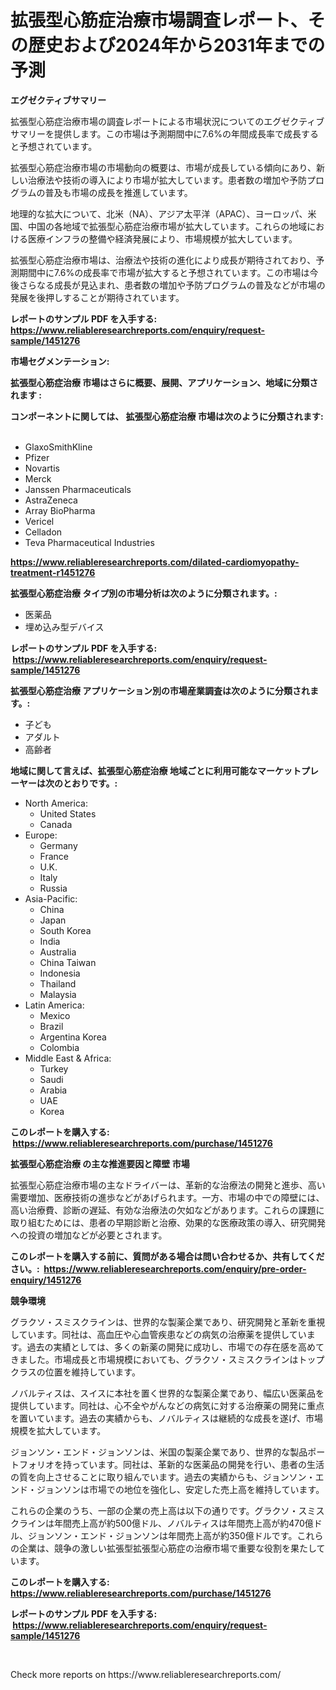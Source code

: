 <p><h1>拡張型心筋症治療市場調査レポート、その歴史および2024年から2031年までの予測</h1></p><p><strong>エグゼクティブサマリー</strong></p>
<p><p>拡張型心筋症治療市場の調査レポートによる市場状況についてのエグゼクティブサマリーを提供します。この市場は予測期間中に7.6%の年間成長率で成長すると予想されています。</p><p>拡張型心筋症治療市場の市場動向の概要は、市場が成長している傾向にあり、新しい治療法や技術の導入により市場が拡大しています。患者数の増加や予防プログラムの普及も市場の成長を推進しています。</p><p>地理的な拡大について、北米（NA）、アジア太平洋（APAC）、ヨーロッパ、米国、中国の各地域で拡張型心筋症治療市場が拡大しています。これらの地域における医療インフラの整備や経済発展により、市場規模が拡大しています。</p><p>拡張型心筋症治療市場は、治療法や技術の進化により成長が期待されており、予測期間中に7.6%の成長率で市場が拡大すると予想されています。この市場は今後さらなる成長が見込まれ、患者数の増加や予防プログラムの普及などが市場の発展を後押しすることが期待されています。</p></p>
<p><strong>レポートのサンプル PDF を入手する: <a href="https://www.reliableresearchreports.com/enquiry/request-sample/1451276">https://www.reliableresearchreports.com/enquiry/request-sample/1451276</a></strong></p>
<p><strong>市場セグメンテーション:</strong></p>
<p><strong> 拡張型心筋症治療 市場はさらに概要、展開、アプリケーション、地域に分類されます :</strong></p>
<p><strong>コンポーネントに関しては、 拡張型心筋症治療 市場は次のように分類されます: &nbsp;</strong></p>
<p><ul><li>GlaxoSmithKline</li><li>Pfizer</li><li>Novartis</li><li>Merck</li><li>Janssen Pharmaceuticals</li><li>AstraZeneca</li><li>Array BioPharma</li><li>Vericel</li><li>Celladon</li><li>Teva Pharmaceutical Industries</li></ul></p>
<p><strong><a href="https://www.reliableresearchreports.com/dilated-cardiomyopathy-treatment-r1451276">https://www.reliableresearchreports.com/dilated-cardiomyopathy-treatment-r1451276</a></strong></p>
<p><strong> 拡張型心筋症治療 タイプ別の市場分析は次のように分類されます。:</strong></p>
<p><ul><li>医薬品</li><li>埋め込み型デバイス</li></ul></p>
<p><strong>レポートのサンプル PDF を入手する: &nbsp;<a href="https://www.reliableresearchreports.com/enquiry/request-sample/1451276">https://www.reliableresearchreports.com/enquiry/request-sample/1451276</a></strong></p>
<p><strong> 拡張型心筋症治療 アプリケーション別の市場産業調査は次のように分類されます。:</strong></p>
<p><ul><li>子ども</li><li>アダルト</li><li>高齢者</li></ul></p>
<p><strong>地域に関して言えば、拡張型心筋症治療 地域ごとに利用可能なマーケットプレーヤーは次のとおりです。:</strong></p>
<p><ul>
    <li>
        North America:
        <ul>
            <li>United States</li>
            <li>Canada</li>
        </ul>
    </li>
    <li>
        Europe:
        <ul>
            <li>Germany</li>
            <li>France</li>
            <li>U.K.</li>
            <li>Italy</li>
            <li>Russia</li>
        </ul>
    </li>
    <li>
        Asia-Pacific:
        <ul>
            <li>China</li>
            <li>Japan</li>
            <li>South Korea</li>
            <li>India</li>
            <li>Australia</li>
            <li>China Taiwan</li>
            <li>Indonesia</li>
            <li>Thailand</li>
            <li>Malaysia</li>
        </ul>
    </li>
    <li>
        Latin America:
        <ul>
            <li>Mexico</li>
            <li>Brazil</li>
            <li>Argentina Korea</li>
            <li>Colombia</li>
        </ul>
    </li>
    <li>
        Middle East & Africa:
        <ul>
            <li>Turkey</li>
            <li>Saudi</li>
            <li>Arabia</li>
            <li>UAE</li>
            <li>Korea</li>
        </ul>
    </li>
    </ul></p>
<p><strong>このレポートを購入する: &nbsp;<a href="https://www.reliableresearchreports.com/purchase/1451276">https://www.reliableresearchreports.com/purchase/1451276</a></strong></p>
<p><strong>拡張型心筋症治療 の主な推進要因と障壁 市場</strong></p>
<p><p>拡張型心筋症治療市場の主なドライバーは、革新的な治療法の開発と進歩、高い需要増加、医療技術の進歩などがあげられます。一方、市場の中での障壁には、高い治療費、診断の遅延、有効な治療法の欠如などがあります。これらの課題に取り組むためには、患者の早期診断と治療、効果的な医療政策の導入、研究開発への投資の増加などが必要とされます。</p></p>
<p><strong>このレポートを購入する前に、質問がある場合は問い合わせるか、共有してください。:&nbsp; <a href="https://www.reliableresearchreports.com/enquiry/pre-order-enquiry/1451276">https://www.reliableresearchreports.com/enquiry/pre-order-enquiry/1451276</a></strong></p>
<p><strong>競争環境</strong></p>
<p><p>グラクソ・スミスクラインは、世界的な製薬企業であり、研究開発と革新を重視しています。同社は、高血圧や心血管疾患などの病気の治療薬を提供しています。過去の実績としては、多くの新薬の開発に成功し、市場での存在感を高めてきました。市場成長と市場規模においても、グラクソ・スミスクラインはトップクラスの位置を維持しています。</p><p>ノバルティスは、スイスに本社を置く世界的な製薬企業であり、幅広い医薬品を提供しています。同社は、心不全やがんなどの病気に対する治療薬の開発に重点を置いています。過去の実績からも、ノバルティスは継続的な成長を遂げ、市場規模を拡大しています。</p><p>ジョンソン・エンド・ジョンソンは、米国の製薬企業であり、世界的な製品ポートフォリオを持っています。同社は、革新的な医薬品の開発を行い、患者の生活の質を向上させることに取り組んでいます。過去の実績からも、ジョンソン・エンド・ジョンソンは市場での地位を強化し、安定した売上高を維持しています。</p><p>これらの企業のうち、一部の企業の売上高は以下の通りです。グラクソ・スミスクラインは年間売上高が約500億ドル、ノバルティスは年間売上高が約470億ドル、ジョンソン・エンド・ジョンソンは年間売上高が約350億ドルです。これらの企業は、競争の激しい拡張型拡張型心筋症の治療市場で重要な役割を果たしています。</p></p>
<p><strong>このレポートを購入する: &nbsp; <a href="https://www.reliableresearchreports.com/purchase/1451276">https://www.reliableresearchreports.com/purchase/1451276</a></strong></p>
<p><strong>レポートのサンプル PDF を入手する: &nbsp;<a href="https://www.reliableresearchreports.com/enquiry/request-sample/1451276">https://www.reliableresearchreports.com/enquiry/request-sample/1451276</a></strong><strong></strong></p>
<p>&nbsp;</p>
<p>Check more reports on https://www.reliableresearchreports.com/</p>